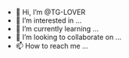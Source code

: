 - 👋 Hi, I’m @TG-LOVER
- 👀 I’m interested in ...
- 🌱 I’m currently learning ...
- 💞️ I’m looking to collaborate on ...
- 📫 How to reach me ...

<!---
TG-LOVER/TG-LOVER is a ✨ special ✨ repository because its `README.md` (this file) appears on your GitHub profile.
You can click the Preview link to take a look at your changes.
--->
